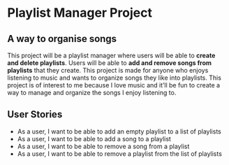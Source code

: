 # Playlist Manager Project

## A way to organise songs

This project will be a playlist manager where users will be able to **create and delete playlists**.
Users will be able to **add and remove songs from playlists** that they create.
This project is made for anyone who enjoys listening to music and wants to organize songs they like into playlists.
This project is of interest to me because I love music and it’ll be fun to create a way to manage and organize the songs I enjoy listening to.


## User Stories
- As a user, I want to be able to add an empty playlist to a list of playlists
- As a user, I want to be able to add a song to a playlist
- As a user, I want to be able to remove a song from a playlist
- As a user, I want to be able to remove a playlist from the list of playlists
